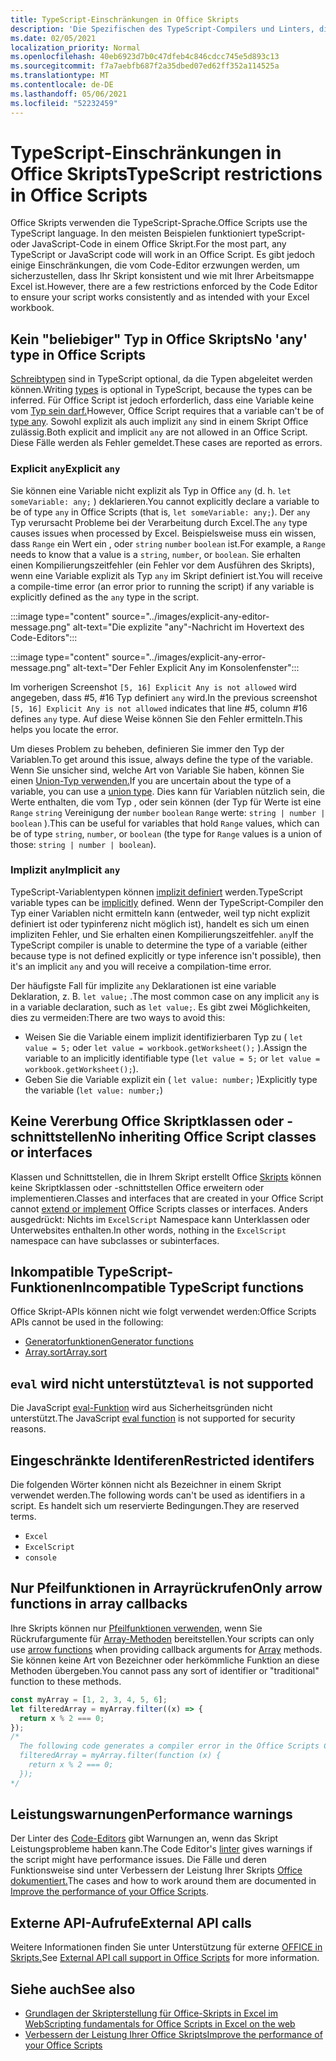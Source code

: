 ```yaml
---
title: TypeScript-Einschränkungen in Office Skripts
description: 'Die Spezifischen des TypeScript-Compilers und Linters, die vom #A0 Office skripts-Code-Editor verwendet werden.'
ms.date: 02/05/2021
localization_priority: Normal
ms.openlocfilehash: 40eb6923d7b0c47dfeb4c846cdcc745e5d893c13
ms.sourcegitcommit: f7a7aebfb687f2a35dbed07ed62ff352a114525a
ms.translationtype: MT
ms.contentlocale: de-DE
ms.lasthandoff: 05/06/2021
ms.locfileid: "52232459"
---
```

# <a name="typescript-restrictions-in-office-scripts"></a><span data-ttu-id="ab550-103">TypeScript-Einschränkungen in Office Skripts</span><span class="sxs-lookup"><span data-stu-id="ab550-103">TypeScript restrictions in Office Scripts</span></span>

<span data-ttu-id="ab550-104">Office Skripts verwenden die TypeScript-Sprache.</span><span class="sxs-lookup"><span data-stu-id="ab550-104">Office Scripts use the TypeScript language.</span></span> <span data-ttu-id="ab550-105">In den meisten Beispielen funktioniert typeScript- oder JavaScript-Code in einem Office Skript.</span><span class="sxs-lookup"><span data-stu-id="ab550-105">For the most part, any TypeScript or JavaScript code will work in an Office Script.</span></span> <span data-ttu-id="ab550-106">Es gibt jedoch einige Einschränkungen, die vom Code-Editor erzwungen werden, um sicherzustellen, dass Ihr Skript konsistent und wie mit Ihrer Arbeitsmappe Excel ist.</span><span class="sxs-lookup"><span data-stu-id="ab550-106">However, there are a few restrictions enforced by the Code Editor to ensure your script works consistently and as intended with your Excel workbook.</span></span>

## <a name="no-any-type-in-office-scripts"></a><span data-ttu-id="ab550-107">Kein "beliebiger" Typ in Office Skripts</span><span class="sxs-lookup"><span data-stu-id="ab550-107">No 'any' type in Office Scripts</span></span>

<span data-ttu-id="ab550-108">[Schreibtypen](https://www.typescriptlang.org/docs/handbook/typescript-in-5-minutes.html) sind in TypeScript optional, da die Typen abgeleitet werden können.</span><span class="sxs-lookup"><span data-stu-id="ab550-108">Writing [types](https://www.typescriptlang.org/docs/handbook/typescript-in-5-minutes.html) is optional in TypeScript, because the types can be inferred.</span></span> <span data-ttu-id="ab550-109">Für Office Script ist jedoch erforderlich, dass eine Variable keine vom [Typ sein darf.](https://www.typescriptlang.org/docs/handbook/basic-types.html#any)</span><span class="sxs-lookup"><span data-stu-id="ab550-109">However, Office Script requires that a variable can't be of [type any](https://www.typescriptlang.org/docs/handbook/basic-types.html#any).</span></span> <span data-ttu-id="ab550-110">Sowohl explizit als auch implizit `any` sind in einem Skript Office zulässig.</span><span class="sxs-lookup"><span data-stu-id="ab550-110">Both explicit and implicit `any` are not allowed in an Office Script.</span></span> <span data-ttu-id="ab550-111">Diese Fälle werden als Fehler gemeldet.</span><span class="sxs-lookup"><span data-stu-id="ab550-111">These cases are reported as errors.</span></span>

### <a name="explicit-any"></a><span data-ttu-id="ab550-112">Explicit `any`</span><span class="sxs-lookup"><span data-stu-id="ab550-112">Explicit `any`</span></span>

<span data-ttu-id="ab550-113">Sie können eine Variable nicht explizit als Typ in Office `any` (d. h. `let someVariable: any;` ) deklarieren.</span><span class="sxs-lookup"><span data-stu-id="ab550-113">You cannot explicitly declare a variable to be of type `any` in Office Scripts (that is, `let someVariable: any;`).</span></span> <span data-ttu-id="ab550-114">Der `any` Typ verursacht Probleme bei der Verarbeitung durch Excel.</span><span class="sxs-lookup"><span data-stu-id="ab550-114">The `any` type causes issues when processed by Excel.</span></span> <span data-ttu-id="ab550-115">Beispielsweise muss ein wissen, dass `Range` ein Wert ein , oder `string` `number` `boolean` ist.</span><span class="sxs-lookup"><span data-stu-id="ab550-115">For example, a `Range` needs to know that a value is a `string`, `number`, or `boolean`.</span></span> <span data-ttu-id="ab550-116">Sie erhalten einen Kompilierungszeitfehler (ein Fehler vor dem Ausführen des Skripts), wenn eine Variable explizit als Typ `any` im Skript definiert ist.</span><span class="sxs-lookup"><span data-stu-id="ab550-116">You will receive a compile-time error (an error prior to running the script) if any variable is explicitly defined as the `any` type in the script.</span></span>

:::image type="content" source="../images/explicit-any-editor-message.png" alt-text="Die explizite &quot;any&quot;-Nachricht im Hovertext des Code-Editors":::

:::image type="content" source="../images/explicit-any-error-message.png" alt-text="Der Fehler Explicit Any im Konsolenfenster":::

<span data-ttu-id="ab550-119">Im vorherigen Screenshot `[5, 16] Explicit Any is not allowed` wird angegeben, dass #5, #16 Typ definiert `any` wird.</span><span class="sxs-lookup"><span data-stu-id="ab550-119">In the previous screenshot `[5, 16] Explicit Any is not allowed` indicates that line #5, column #16 defines `any` type.</span></span> <span data-ttu-id="ab550-120">Auf diese Weise können Sie den Fehler ermitteln.</span><span class="sxs-lookup"><span data-stu-id="ab550-120">This helps you locate the error.</span></span>

<span data-ttu-id="ab550-121">Um dieses Problem zu beheben, definieren Sie immer den Typ der Variablen.</span><span class="sxs-lookup"><span data-stu-id="ab550-121">To get around this issue, always define the type of the variable.</span></span> <span data-ttu-id="ab550-122">Wenn Sie unsicher sind, welche Art von Variable Sie haben, können Sie einen [Union-Typ verwenden.](https://www.typescriptlang.org/docs/handbook/unions-and-intersections.html)</span><span class="sxs-lookup"><span data-stu-id="ab550-122">If you are uncertain about the type of a variable, you can use a [union type](https://www.typescriptlang.org/docs/handbook/unions-and-intersections.html).</span></span> <span data-ttu-id="ab550-123">Dies kann für Variablen nützlich sein, die Werte enthalten, die vom Typ , oder sein können (der Typ für Werte ist eine `Range` `string` Vereinigung der `number` `boolean` `Range` werte: `string | number | boolean` ).</span><span class="sxs-lookup"><span data-stu-id="ab550-123">This can be useful for variables that hold `Range` values, which can be of type `string`, `number`, or `boolean` (the type for `Range` values is a union of those: `string | number | boolean`).</span></span>

### <a name="implicit-any"></a><span data-ttu-id="ab550-124">Implizit `any`</span><span class="sxs-lookup"><span data-stu-id="ab550-124">Implicit `any`</span></span>

<span data-ttu-id="ab550-125">TypeScript-Variablentypen können [implizit definiert](https://www.typescriptlang.org/docs/handbook/type-inference.html) werden.</span><span class="sxs-lookup"><span data-stu-id="ab550-125">TypeScript variable types can be [implicitly](https://www.typescriptlang.org/docs/handbook/type-inference.html) defined.</span></span> <span data-ttu-id="ab550-126">Wenn der TypeScript-Compiler den Typ einer Variablen nicht ermitteln kann (entweder, weil typ nicht explizit definiert ist oder typinferenz nicht möglich ist), handelt es sich um einen impliziten Fehler, und Sie erhalten einen Kompilierungszeitfehler. `any`</span><span class="sxs-lookup"><span data-stu-id="ab550-126">If the TypeScript compiler is unable to determine the type of a variable (either because type is not defined explicitly or type inference isn't possible), then it's an implicit `any` and you will receive a compilation-time error.</span></span>

<span data-ttu-id="ab550-127">Der häufigste Fall für implizite `any` Deklarationen ist eine variable Deklaration, z. B. `let value;` .</span><span class="sxs-lookup"><span data-stu-id="ab550-127">The most common case on any implicit `any` is in a variable declaration, such as `let value;`.</span></span> <span data-ttu-id="ab550-128">Es gibt zwei Möglichkeiten, dies zu vermeiden:</span><span class="sxs-lookup"><span data-stu-id="ab550-128">There are two ways to avoid this:</span></span>

* <span data-ttu-id="ab550-129">Weisen Sie die Variable einem implizit identifizierbaren Typ zu ( `let value = 5;` oder `let value = workbook.getWorksheet();` ).</span><span class="sxs-lookup"><span data-stu-id="ab550-129">Assign the variable to an implicitly identifiable type (`let value = 5;` or `let value = workbook.getWorksheet();`).</span></span>
* <span data-ttu-id="ab550-130">Geben Sie die Variable explizit ein ( `let value: number;` )</span><span class="sxs-lookup"><span data-stu-id="ab550-130">Explicitly type the variable (`let value: number;`)</span></span>

## <a name="no-inheriting-office-script-classes-or-interfaces"></a><span data-ttu-id="ab550-131">Keine Vererbung Office Skriptklassen oder -schnittstellen</span><span class="sxs-lookup"><span data-stu-id="ab550-131">No inheriting Office Script classes or interfaces</span></span>

<span data-ttu-id="ab550-132">Klassen und Schnittstellen, die in Ihrem Skript erstellt Office [Skripts](https://www.typescriptlang.org/docs/handbook/classes.html#inheritance) können keine Skriptklassen oder -schnittstellen Office erweitern oder implementieren.</span><span class="sxs-lookup"><span data-stu-id="ab550-132">Classes and interfaces that are created in your Office Script cannot [extend or implement](https://www.typescriptlang.org/docs/handbook/classes.html#inheritance) Office Scripts classes or interfaces.</span></span> <span data-ttu-id="ab550-133">Anders ausgedrückt: Nichts im `ExcelScript` Namespace kann Unterklassen oder Unterwebsites enthalten.</span><span class="sxs-lookup"><span data-stu-id="ab550-133">In other words, nothing in the `ExcelScript` namespace can have subclasses or subinterfaces.</span></span>

## <a name="incompatible-typescript-functions"></a><span data-ttu-id="ab550-134">Inkompatible TypeScript-Funktionen</span><span class="sxs-lookup"><span data-stu-id="ab550-134">Incompatible TypeScript functions</span></span>

<span data-ttu-id="ab550-135">Office Skript-APIs können nicht wie folgt verwendet werden:</span><span class="sxs-lookup"><span data-stu-id="ab550-135">Office Scripts APIs cannot be used in the following:</span></span>

* [<span data-ttu-id="ab550-136">Generatorfunktionen</span><span class="sxs-lookup"><span data-stu-id="ab550-136">Generator functions</span></span>](https://developer.mozilla.org/docs/Web/JavaScript/Guide/Iterators_and_Generators#generator_functions)
* [<span data-ttu-id="ab550-137">Array.sort</span><span class="sxs-lookup"><span data-stu-id="ab550-137">Array.sort</span></span>](https://developer.mozilla.org/docs/Web/JavaScript/Reference/Global_Objects/Array/sort)

## <a name="eval-is-not-supported"></a><span data-ttu-id="ab550-138">`eval` wird nicht unterstützt</span><span class="sxs-lookup"><span data-stu-id="ab550-138">`eval` is not supported</span></span>

<span data-ttu-id="ab550-139">Die JavaScript [eval-Funktion](https://developer.mozilla.org/docs/Web/JavaScript/Reference/Global_Objects/eval) wird aus Sicherheitsgründen nicht unterstützt.</span><span class="sxs-lookup"><span data-stu-id="ab550-139">The JavaScript [eval function](https://developer.mozilla.org/docs/Web/JavaScript/Reference/Global_Objects/eval) is not supported for security reasons.</span></span>

## <a name="restricted-identifers"></a><span data-ttu-id="ab550-140">Eingeschränkte Identiferen</span><span class="sxs-lookup"><span data-stu-id="ab550-140">Restricted identifers</span></span>

<span data-ttu-id="ab550-141">Die folgenden Wörter können nicht als Bezeichner in einem Skript verwendet werden.</span><span class="sxs-lookup"><span data-stu-id="ab550-141">The following words can't be used as identifiers in a script.</span></span> <span data-ttu-id="ab550-142">Es handelt sich um reservierte Bedingungen.</span><span class="sxs-lookup"><span data-stu-id="ab550-142">They are reserved terms.</span></span>

* `Excel`
* `ExcelScript`
* `console`

## <a name="only-arrow-functions-in-array-callbacks"></a><span data-ttu-id="ab550-143">Nur Pfeilfunktionen in Arrayrückrufen</span><span class="sxs-lookup"><span data-stu-id="ab550-143">Only arrow functions in array callbacks</span></span>

<span data-ttu-id="ab550-144">Ihre Skripts können nur [Pfeilfunktionen verwenden,](https://developer.mozilla.org/docs/Web/JavaScript/Reference/Functions/Arrow_functions) wenn Sie Rückrufargumente für [Array-Methoden](https://developer.mozilla.org/docs/Web/JavaScript/Reference/Global_Objects/Array) bereitstellen.</span><span class="sxs-lookup"><span data-stu-id="ab550-144">Your scripts can only use [arrow functions](https://developer.mozilla.org/docs/Web/JavaScript/Reference/Functions/Arrow_functions) when providing callback arguments for [Array](https://developer.mozilla.org/docs/Web/JavaScript/Reference/Global_Objects/Array) methods.</span></span> <span data-ttu-id="ab550-145">Sie können keine Art von Bezeichner oder herkömmliche Funktion an diese Methoden übergeben.</span><span class="sxs-lookup"><span data-stu-id="ab550-145">You cannot pass any sort of identifier or "traditional" function to these methods.</span></span>

```TypeScript
const myArray = [1, 2, 3, 4, 5, 6];
let filteredArray = myArray.filter((x) => {
  return x % 2 === 0;
});
/*
  The following code generates a compiler error in the Office Scripts Code Editor.
  filteredArray = myArray.filter(function (x) {
    return x % 2 === 0;
  });
*/
```

## <a name="performance-warnings"></a><span data-ttu-id="ab550-146">Leistungswarnungen</span><span class="sxs-lookup"><span data-stu-id="ab550-146">Performance warnings</span></span>

<span data-ttu-id="ab550-147">Der Linter des [Code-Editors](https://wikipedia.org/wiki/Lint_(software)) gibt Warnungen an, wenn das Skript Leistungsprobleme haben kann.</span><span class="sxs-lookup"><span data-stu-id="ab550-147">The Code Editor's [linter](https://wikipedia.org/wiki/Lint_(software)) gives warnings if the script might have performance issues.</span></span> <span data-ttu-id="ab550-148">Die Fälle und deren Funktionsweise sind unter Verbessern der Leistung Ihrer Skripts [Office dokumentiert.](web-client-performance.md)</span><span class="sxs-lookup"><span data-stu-id="ab550-148">The cases and how to work around them are documented in [Improve the performance of your Office Scripts](web-client-performance.md).</span></span>

## <a name="external-api-calls"></a><span data-ttu-id="ab550-149">Externe API-Aufrufe</span><span class="sxs-lookup"><span data-stu-id="ab550-149">External API calls</span></span>

<span data-ttu-id="ab550-150">Weitere Informationen finden Sie unter Unterstützung für externe [OFFICE in Skripts.](external-calls.md)</span><span class="sxs-lookup"><span data-stu-id="ab550-150">See [External API call support in Office Scripts](external-calls.md) for more information.</span></span>

## <a name="see-also"></a><span data-ttu-id="ab550-151">Siehe auch</span><span class="sxs-lookup"><span data-stu-id="ab550-151">See also</span></span>

* [<span data-ttu-id="ab550-152">Grundlagen der Skripterstellung für Office-Skripts in Excel im Web</span><span class="sxs-lookup"><span data-stu-id="ab550-152">Scripting fundamentals for Office Scripts in Excel on the web</span></span>](scripting-fundamentals.md)
* [<span data-ttu-id="ab550-153">Verbessern der Leistung Ihrer Office Skripts</span><span class="sxs-lookup"><span data-stu-id="ab550-153">Improve the performance of your Office Scripts</span></span>](web-client-performance.md)

